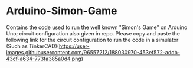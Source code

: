 # Arduino-Simon-Game
Contains the code used to run the well known "Simon's Game" on Arduino Uno; circuit configuration also given in repo.
Please copy and paste the following link for the circuit configuration to run the code in a simulator (Such as TinkerCAD)(https://user-images.githubusercontent.com/96557212/188030970-453ef572-addb-43cf-a634-773fa385a0d4.png)
